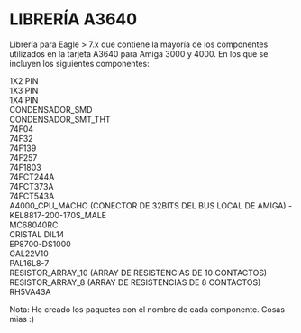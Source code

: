 # LIBRERÍA A3640
Librería para Eagle > 7.x que contiene la mayoría de los componentes utilizados en la tarjeta A3640 para Amiga 3000 y 4000. En los que se incluyen los siguientes componentes:

1X2 PIN<br/>
1X3 PIN<br/>
1X4 PIN<br/>
CONDENSADOR_SMD</br>
CONDENSADOR_SMT_THT</br>
74F04<br/>
74F32<br />
74F139<br />
74F257<br />
74F1803<br/>
74FCT244A<br />
74FCT373A<br />
74FCT543A<br />
A4000_CPU_MACHO (CONECTOR DE 32BITS DEL BUS LOCAL DE AMIGA) - KEL8817-200-170S_MALE<br />
MC68040RC</br>
CRISTAL DIL14<br/>
EP8700-DS1000<br/>
GAL22V10<br />
PAL16L8-7<br />
RESISTOR_ARRAY_10 (ARRAY DE RESISTENCIAS DE 10 CONTACTOS)<br />
RESISTOR_ARRAY_8 (ARRAY DE RESISTENCIAS DE 8 CONTACTOS)<br />
RH5VA43A<br />

Nota: He creado los paquetes con el nombre de cada componente. Cosas mias :)
